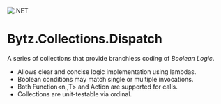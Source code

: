 ![.NET](https://github.com/Scuba-Blue/Bitz.Extensions.DependencyInjection/workflows/.NET/badge.svg)

# Bytz.Collections.Dispatch

A series of collections that provide branchless coding of _Boolean Logic_.

*   Allows clear and concise logic implementation using lambdas.
*   Boolean conditions may match single or multiple invocations.
*   Both Function<n,,T> and Action<T> are supported for calls.
*   Collections are unit-testable via ordinal.